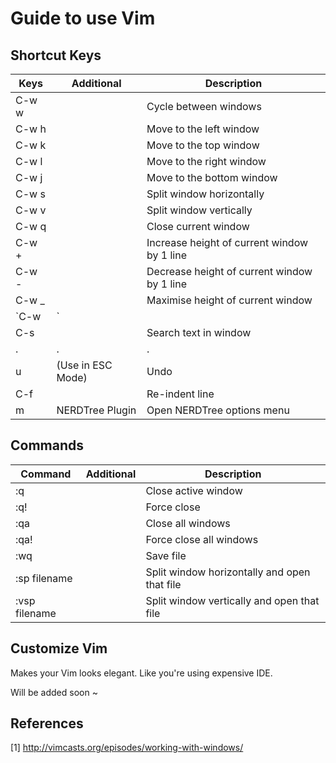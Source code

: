 # Guide to use Vim

## Shortcut Keys
Keys | Additional | Description
---- | ---------- | -----------
C-w w | | Cycle between windows
C-w h | | Move to the left window
C-w k | | Move to the top window
C-w l | | Move to the right window
C-w j | | Move to the bottom window
C-w s | | Split window horizontally
C-w v | | Split window vertically
C-w q | | Close current window
C-w + | | Increase height of current window by 1 line
C-w - | | Decrease height of current window by 1 line
C-w _ | | Maximise height of current window
`C-w |` | | Maximise width of current window
C-s | | Search text in window
. | . | .
u | (Use in ESC Mode)  | Undo
C-f | | Re-indent line
m | NERDTree Plugin | Open NERDTree options menu

## Commands
Command | Additional | Description
------- | ---------- | -----------
:q | | Close active window
:q! | | Force close
:qa | | Close all windows
:qa! | | Force close all windows
:wq | | Save file
:sp filename | | Split window horizontally and open that file
:vsp filename | | Split window vertically and open that file

## Customize Vim
Makes your Vim looks elegant. Like you're using expensive IDE.

Will be added soon ~

## References
[1] http://vimcasts.org/episodes/working-with-windows/
